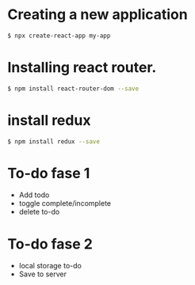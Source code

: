 # Creating a new application

```bash
$ npx create-react-app my-app
```

# Installing react router.

```bash
$ npm install react-router-dom --save
```

# install redux
```bash
$ npm install redux --save
```


# To-do fase 1
- Add todo
- toggle complete/incomplete
- delete to-do

# To-do fase 2
- local storage to-do
- Save to server
